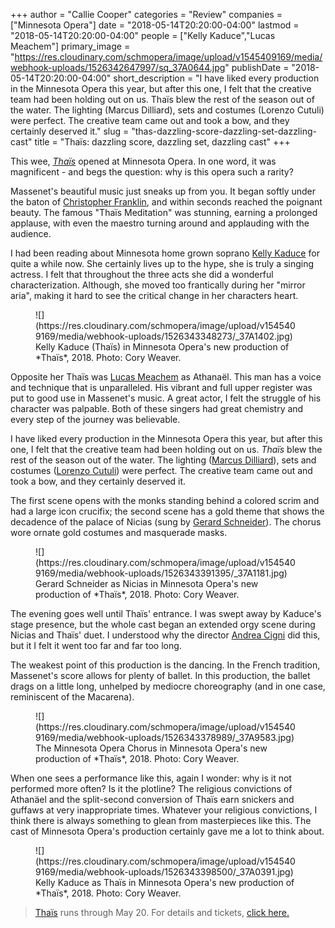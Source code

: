 +++
author = "Callie Cooper"
categories = "Review"
companies = ["Minnesota Opera"]
date = "2018-05-14T20:20:00-04:00"
lastmod = "2018-05-14T20:20:00-04:00"
people = ["Kelly Kaduce","Lucas Meachem"]
primary_image = "https://res.cloudinary.com/schmopera/image/upload/v1545409169/media/webhook-uploads/1526342647997/sq_37A0644.jpg"
publishDate = "2018-05-14T20:20:00-04:00"
short_description = "I have liked every production in the Minnesota Opera this year, but after this one, I felt that the creative team had been holding out on us. Thaïs blew the rest of the season out of the water. The lighting (Marcus Dilliard), sets and costumes (Lorenzo Cutuli) were perfect. The creative team came out and took a bow, and they certainly deserved it."
slug = "thas-dazzling-score-dazzling-set-dazzling-cast"
title = "Thaïs: dazzling score, dazzling set, dazzling cast"
+++

This wee, [*Thaïs*](https://mnopera.org/season/2017-2018/thais/) opened at Minnesota Opera. In one word, it was magnificent - and begs the question: why is this opera such a rarity? 

Massenet's beautiful music just sneaks up from you. It began softly under the baton of [Christopher Franklin](https://mnopera.org/biography/christopher-franklin/), and within seconds reached the poignant beauty. The famous "Thaïs Meditation" was stunning, earning a prolonged applause, with even the maestro turning around and applauding with the audience.

I had been reading about Minnesota home grown soprano [Kelly Kaduce](/scene/people/kelly-kaduce/) for quite a while now. She certainly lives up to the hype, she is truly a singing actress. I felt that throughout the three acts she did a wonderful characterization. Although, she moved too frantically during her "mirror aria", making it hard to see the critical change in her characters heart. 

<figure data-type="image">
![](https://res.cloudinary.com/schmopera/image/upload/v1545409169/media/webhook-uploads/1526343348273/_37A1402.jpg)
<figcaption>Kelly Kaduce (Thaïs) in Minnesota Opera's new production of *Thaïs*, 2018. Photo: Cory Weaver.</figcaption>
</figure>

Opposite her Thaïs was [Lucas Meachem](/talking-with-singers-lucas-meachem/) as Athanaël. This man has a voice and technique that is unparalleled. His vibrant and full upper register was put to good use in Massenet's music. A great actor, I felt the struggle of his character was palpable. Both of these singers had great chemistry and every step of the journey was believable.

I have liked every production in the Minnesota Opera this year, but after this one, I felt that the creative team had been holding out on us. *Thaïs* blew the rest of the season out of the water. The lighting ([Marcus Dilliard](https://mnopera.org/biography/marcus-dillard/)), sets and costumes ([Lorenzo Cutuli](https://mnopera.org/biography/lorenzo-cutuli/)) were perfect. The creative team came out and took a bow, and they certainly deserved it.  

The first scene opens with the monks standing behind a colored scrim and had a large icon crucifix; the second scene has a gold theme that shows the decadence of the palace of Nicias (sung by [Gerard Schneider](https://mnopera.org/biography/gerard-schneider/)). The chorus wore ornate gold costumes and masquerade masks. 

<figure data-type="image">
![](https://res.cloudinary.com/schmopera/image/upload/v1545409169/media/webhook-uploads/1526343391395/_37A1181.jpg)
<figcaption>Gerard Schneider as Nicias in Minnesota Opera's new production of *Thaïs*, 2018. Photo: Cory Weaver.</figcaption>
</figure>

The evening goes well until Thaïs' entrance. I was swept away by Kaduce's stage presence, but the whole cast began an extended orgy scene during Nicias and Thaïs' duet. I understood why the director [Andrea Cigni](https://mnopera.org/biography/andrea-cigni/) did this, but it I felt it went too far and far too long.

The weakest point of this production is the dancing. In the French tradition, Massenet's score allows for plenty of ballet. In this production, the ballet drags on a little long, unhelped by mediocre choreography (and in one case, reminiscent of the Macarena).

<figure data-type="image">
![](https://res.cloudinary.com/schmopera/image/upload/v1545409169/media/webhook-uploads/1526343378989/_37A9583.jpg)
<figcaption>The Minnesota Opera Chorus in Minnesota Opera's new production of *Thaïs*, 2018. Photo: Cory Weaver.</figcaption>
</figure>

When one sees a performance like this, again I wonder: why is it not performed more often? Is it the plotline? The religious convictions of Athanäel and the split-second conversion of Thaïs earn snickers and guffaws at very inappropriate times. Whatever your religious convictions, I think there is always something to glean from masterpieces like this. The cast of Minnesota Opera's production certainly gave me a lot to think about.

<figure data-type="image">
![](https://res.cloudinary.com/schmopera/image/upload/v1545409169/media/webhook-uploads/1526343398500/_37A0391.jpg)
<figcaption>Kelly Kaduce as Thaïs in Minnesota Opera's new production of *Thaïs*, 2018. Photo: Cory Weaver.</figcaption>
</figure>

>[Thaïs](https://mnopera.org/season/2017-2018/thais/) runs through May 20. For details and tickets, [click here.](https://mnopera.org/season/2017-2018/thais/)
